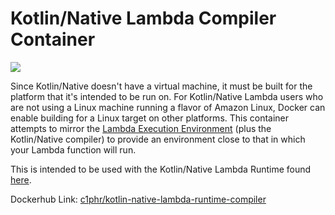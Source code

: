 # Kotlin/Native Lambda Compiler Container
![](https://img.shields.io/docker/pulls/rdbatch02/kotlin-native-lambda-runtime-compiler.svg?style=flat)


Since Kotlin/Native doesn't have a virtual machine, it must be built for the platform that it's intended to be run on. 
For Kotlin/Native Lambda users who are not using a Linux machine running a flavor of Amazon Linux, Docker can enable building for a Linux target on other platforms.
This container attempts to mirror the [Lambda Execution Environment](https://docs.aws.amazon.com/lambda/latest/dg/current-supported-versions.html) (plus the Kotlin/Native compiler) to provide 
an environment close to that in which your Lambda function will run.

This is intended to be used with the Kotlin/Native Lambda Runtime found [here](https://github.com/rdbatch02/lambda-runtime-kotlin-native).

Dockerhub Link: [c1phr/kotlin-native-lambda-runtime-compiler](https://hub.docker.com/r/c1phr/kotlin-native-lambda-runtime-compiler)
